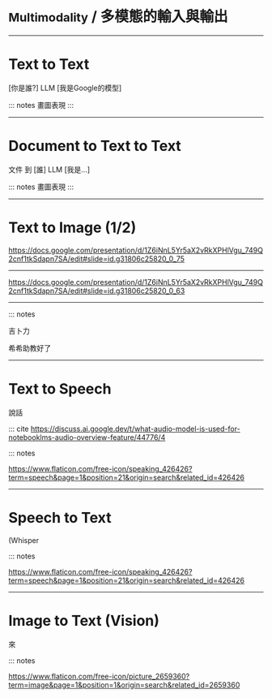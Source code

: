 # <small>Multimodality</small> / 多模態的輸入與輸出

----

# Text to Text

[你是誰?] LLM [我是Google的模型]

::: notes
畫圖表現
:::

----

# Document to Text to Text

文件 到 [誰] LLM [我是...]

::: notes
畫圖表現
:::

----

# Text to Image (1/2)

https://docs.google.com/presentation/d/1Z6iNnL5Yr5aX2vRkXPHlVgu_749Q2cnf1tkSdapn7SA/edit#slide=id.g31806c25820_0_75

----

https://docs.google.com/presentation/d/1Z6iNnL5Yr5aX2vRkXPHlVgu_749Q2cnf1tkSdapn7SA/edit#slide=id.g31806c25820_0_63


----

::: notes

吉卜力

希希助教好了

----

# Text to Speech

說話

::: cite https://discuss.ai.google.dev/t/what-audio-model-is-used-for-notebooklms-audio-overview-feature/44776/4

::: notes

https://www.flaticon.com/free-icon/speaking_426426?term=speech&page=1&position=21&origin=search&related_id=426426

----

# Speech to Text

(Whisper

::: notes

https://www.flaticon.com/free-icon/speaking_426426?term=speech&page=1&position=21&origin=search&related_id=426426

----

# Image to Text (Vision)

來

::: notes

https://www.flaticon.com/free-icon/picture_2659360?term=image&page=1&position=1&origin=search&related_id=2659360